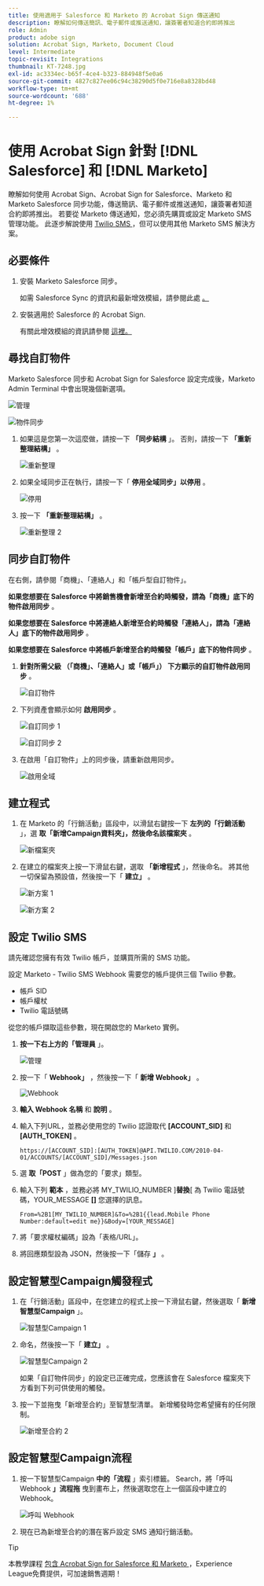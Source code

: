 ```yaml
---
title: 使用適用于 Salesforce 和 Marketo 的 Acrobat Sign 傳送通知
description: 瞭解如何傳送簡訊、電子郵件或推送通知，讓簽署者知道合約即將推出
role: Admin
product: adobe sign
solution: Acrobat Sign, Marketo, Document Cloud
level: Intermediate
topic-revisit: Integrations
thumbnail: KT-7248.jpg
exl-id: ac3334ec-b65f-4ce4-b323-884948f5e0a6
source-git-commit: 4827c827ee06c94c38290d5f0e716e8a8328bd48
workflow-type: tm+mt
source-wordcount: '688'
ht-degree: 1%

---
```


# 使用 Acrobat Sign 針對 [!DNL Salesforce] 和 [!DNL Marketo]

瞭解如何使用 Acrobat Sign、Acrobat Sign for Salesforce、Marketo 和 Marketo Salesforce 同步功能，傳送簡訊、電子郵件或推送通知，讓簽署者知道合約即將推出。 若要從 Marketo 傳送通知，您必須先購買或設定 Marketo SMS 管理功能。 此逐步解說使用 [ Twilio SMS ](https://launchpoint.marketo.com/twilio/twilio-sms-for-marketo/) ，但可以使用其他 Marketo SMS 解決方案。

## 必要條件

1. 安裝 Marketo Salesforce 同步。

   如需 Salesforce Sync 的資訊和最新增效模組，請參閱此處 [ 。](https://experienceleague.adobe.com/docs/marketo/using/product-docs/crm-sync/salesforce-sync/understanding-the-salesforce-sync.html)

1. 安裝適用於 Salesforce 的 Acrobat Sign.

   有關此增效模組的資訊請參閱 [ 這裡。](https://helpx.adobe.com/ca/sign/using/salesforce-integration-installation-guide.html)

## 尋找自訂物件

Marketo Salesforce 同步和 Acrobat Sign for Salesforce 設定完成後，Marketo Admin Terminal 中會出現幾個新選項。

![管理](assets/adminTab.png)

![物件同步](assets/salesforceAdmin.png)

1. 如果這是您第一次這麼做，請按一下 **「同步結構** 」。 否則，請按一下 **「重新整理結構」** 。

   ![重新整理](assets/refreshSchema1.png)

1. 如果全域同步正在執行，請按一下「 **停用全域同步」以停用** 。

   ![停用](assets/disableGlobal.png)

1. 按一下 **「重新整理結構」** 。

   ![重新整理 2](assets/refreshSchema2.png)

## 同步自訂物件

在右側，請參閱「商機」、「連絡人」和「帳戶型自訂物件」。

**如果您想要在 Salesforce 中將銷售機會新增至合約時觸發，請為「商機」底下的物件啟用同步** 。

**如果您想要在 Salesforce 中將連絡人新增至合約時觸發「連絡人」，請為「連絡人」底下的物件啟用同步** 。

**如果您想要在 Salesforce 中將帳戶新增至合約時觸發「帳戶」底下的物件同步** 。

1. **針對所需父級 （「商機」、「連絡人」或「帳戶」） 下方顯示的自訂物件啟用同步** 。

   ![自訂物件](assets/customObjects.png)

1. 下列資產會顯示如何 **啟用同步** 。

   ![自訂同步 1](assets/customObjectSync1.png)

   ![自訂同步 2](assets/customObjectSync2.png)

1. 在啟用「自訂物件」上的同步後，請重新啟用同步。

   ![啟用全域](assets/enableGlobal.png)

## 建立程式

1. 在 Marketo 的「行銷活動」區段中，以滑鼠右鍵按一下 **左列的「行銷活動** 」，選 **取「新增Campaign資料夾」，然後命名該檔案夾** 。

   ![新檔案夾](assets/newFolder.png)

1. 在建立的檔案夾上按一下滑鼠右鍵，選取 **「新增程式** 」，然後命名。 將其他一切保留為預設值，然後按一下「 **建立」** 。

   ![新方案 1](assets/newProgram1.png)

   ![新方案 2](assets/newProgram2.png)

## 設定 Twilio SMS

請先確認您擁有有效 Twilio 帳戶，並購買所需的 SMS 功能。

設定 Marketo - Twilio SMS Webhook 需要您的帳戶提供三個 Twilio 參數。

- 帳戶 SID
- 帳戶權杖
- Twilio 電話號碼

從您的帳戶擷取這些參數，現在開啟您的 Marketo 實例。

1. **按一下右上方的「管理員** 」。

   ![管理](assets/adminTab.png)

1. 按一下「 **Webhook」** ，然後按一下「 **新增 Webhook」** 。

   ![Webhook](assets/webhooks.png)

1. **輸入 Webhook 名稱** 和 **說明** 。

1. 輸入下列URL，並務必使用您的 Twilio 認證取代 **[ACCOUNT_SID]** 和 **[AUTH_TOKEN]** 。

   ```
   https://[ACCOUNT_SID]:[AUTH_TOKEN]@API.TWILIO.COM/2010-04-01/ACCOUNTS/[ACCOUNT_SID]/Messages.json
   ```

1. 選 **取「POST** 」做為您的「要求」類型。

1. 輸入下列 **範本** ，並務必將 MY_TWILIO_NUMBER ]**替換**[ 為 Twilio 電話號碼，YOUR_MESSAGE **[]** 您選擇的訊息。

   ```
   From=%2B1[MY_TWILIO_NUMBER]&To=%2B1{{lead.Mobile Phone Number:default=edit me}}&Body=[YOUR_MESSAGE]
   ```

1. 將「要求權杖編碼」設為「表格/URL」。

1. 將回應類型設為 JSON，然後按一下「儲存 **」** 。

## 設定智慧型Campaign觸發程式

1. 在「行銷活動」區段中，在您建立的程式上按一下滑鼠右鍵，然後選取「 **新增智慧型Campaign** 」。

   ![智慧型Campaign 1](assets/smartCampaign1.png)

1. 命名，然後按一下「 **建立」** 。

   ![智慧型Campaign 2](assets/smartCampaign3.png)

   如果「自訂物件同步」的設定已正確完成，您應該會在 Salesforce 檔案夾下方看到下列可供使用的觸發。

1. 按一下並拖曳「新增至合約」至智慧型清單。 新增觸發時您希望擁有的任何限制。

   ![新增至合約 2](assets/addedToAgreement2.png)

## 設定智慧型Campaign流程

1. 按一下智慧型Campaign **中的「流程** 」索引標籤。 Search，將「呼叫 Webhook **」流程拖** 曳到畫布上，然後選取您在上一個區段中建立的 Webhook。

   ![呼叫 Webhook](assets/callWebhook.png)

1. 現在已為新增至合約的潛在客戶設定 SMS 通知行銷活動。

>[!TIP]
>
>本教學課程 [ 包含 Acrobat Sign for Salesforce 和 Marketo ](https://experienceleague.adobe.com/?recommended=Sign-U-1-2021.1) ，Experience League免費提供，可加速銷售週期！